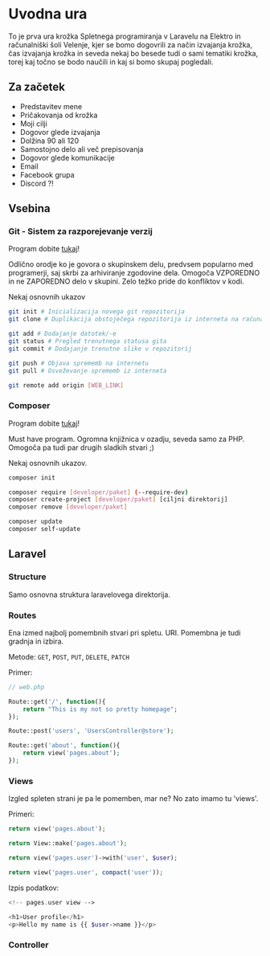# Uvodna ura

To je prva ura krožka Spletnega programiranja v Laravelu na Elektro in računalniški šoli Velenje, kjer se bomo dogovrili za način izvajanja krožka, čas izvajanja krožka in seveda nekaj bo besede tudi o sami tematiki krožka, torej kaj točno se bodo naučili in kaj si bomo skupaj pogledali.

## Za začetek

* Predstavitev mene
* Pričakovanja od krožka
* Moji cilji
* Dogovor glede izvajanja
 * Dolžina 90 ali 120
 * Samostojno delo ali več prepisovanja
* Dogovor glede komunikacije
 * Email
 * Facebook grupa
 * Discord ?!


## Vsebina

### Git - Sistem za razporejevanje verzij
Program dobite [tukaj](https://git-scm.com/)!

Odlično orodje ko je govora o skupinskem delu, predvsem popularno med programerji, saj skrbi za arhiviranje zgodovine dela. Omogoča VZPOREDNO in ne ZAPOREDNO delo v skupini. Zelo težko pride do konfliktov v kodi.

Nekaj osnovnih ukazov

```bash
git init # Inicializacija novega git repozitorija
git clone # Duplikacija obstoječega repozitorija iz interneta na računalnik

git add # Dodajanje datotek/-e
git status # Pregled trenutnega statusa gita
git commit # Dodajanje trenutne slike v repozitorij

git push # Objava sprememb na internetu
git pull # Osveževanje sprememb iz interneta

git remote add origin [WEB_LINK]
```

### Composer
Program dobite [tukaj](https://getcomposer.org/download/)!

Must have program. Ogromna knjižnica v ozadju, seveda samo za PHP. Omogoča pa tudi par drugih sladkih stvari ;)

Nekaj osnovnih ukazov.

```bash
composer init

composer require [developer/paket] (--require-dev)
composer create-project [developer/paket] [ciljni direktorij]
composer remove [developer/paket]

composer update
composer self-update
```

## Laravel

### Structure
Samo osnovna struktura laravelovega direktorija.

### Routes
Ena izmed najbolj pomembnih stvari pri spletu. URI. Pomembna je tudi gradnja in izbira.

Metode: `GET`, `POST`, `PUT`, `DELETE`, `PATCH`

Primer:
```php
// web.php

Route::get('/', function(){
    return "This is my not so pretty homepage";
});

Route::post('users', 'UsersController@store');

Route::get('about', function(){
    return view('pages.about');
});
```

### Views
Izgled spleten strani je pa le pomemben, mar ne? No zato imamo tu 'views'.

Primeri:

```php
return view('pages.about');

return View::make('pages.about');

return view('pages.user')->with('user', $user);

return view('pages.user', compact('user'));
```

Izpis podatkov:
```php
<!-- pages.user view -->

<h1>User profile</h1>
<p>Hello my name is {{ $user->name }}</p>
```

### Controller
